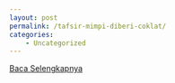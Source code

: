 ```yaml
---
layout: post
permalink: /tafsir-mimpi-diberi-coklat/
categories:
    - Uncategorized
---
```


[Baca Selengkapnya](/01)